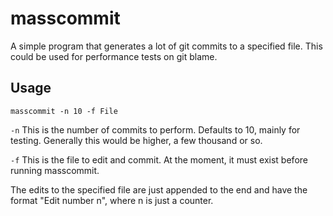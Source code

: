 # masscommit
A simple program that generates a lot of git commits to a specified file. This could be used for performance tests on git blame.

## Usage

```masscommit -n 10 -f File```

```-n```	This is the number of commits to perform. Defaults to 10, mainly for testing. Generally this would be higher, a few thousand or so.

```-f```	This is the file to edit and commit. At the moment, it must exist before running masscommit.

The edits to the specified file are just appended to the end and have the format "Edit number n", where n is just a counter.
